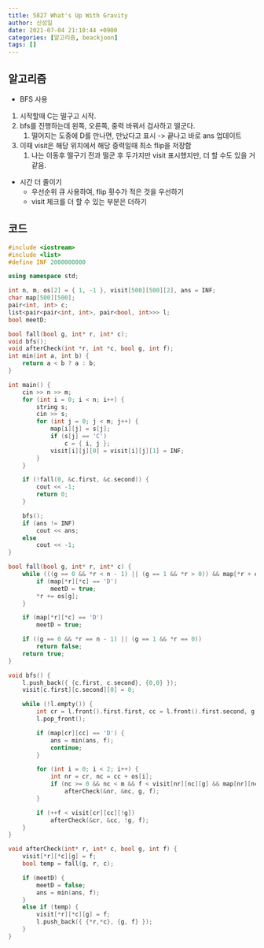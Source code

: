 ```yaml
---
title: 5827 What's Up With Gravity
author: 신성일
date: 2021-07-04 21:10:44 +0900
categories: [알고리즘, beackjoon]
tags: []
---
```


## 알고리즘

- BFS 사용

1. 시작할때 C는 떨구고 시작.
2. bfs를 진행하는데 왼쪽, 오른쪽, 중력 바꿔서 검사하고 떨군다.
   1. 떨어지는 도중에 D를 만나면, 만났다고 표시 -> 끝나고 바로 ans 업데이트
3. 이때 visit은 해당 위치에서 해당 중력일때 최소 flip을 저장함
   1. 나는 이동후 떨구기 전과 떨군 후 두가지만 visit 표시했지만, 더 할 수도 있을 거 같음.

- 시간 더 줄이기
  - 우선순위 큐 사용하여, flip 횟수가 적은 것을 우선하기
  - visit 체크를 더 할 수 있는 부분은 더하기

## 코드

```c++
#include <iostream>
#include <list>
#define INF 2000000000

using namespace std;

int n, m, os[2] = { 1, -1 }, visit[500][500][2], ans = INF;
char map[500][500];
pair<int, int> c;
list<pair<pair<int, int>, pair<bool, int>>> l;
bool meetD;

bool fall(bool g, int* r, int* c);
void bfs();
void afterCheck(int *r, int *c, bool g, int f);
int min(int a, int b) {
	return a < b ? a : b;
}

int main() {
	cin >> n >> m;
	for (int i = 0; i < n; i++) {
		string s;
		cin >> s;
		for (int j = 0; j < m; j++) {
			map[i][j] = s[j];
			if (s[j] == 'C')
				c = { i, j };
			visit[i][j][0] = visit[i][j][1] = INF;
		}
	}

	if (!fall(0, &c.first, &c.second)) {
		cout << -1;
		return 0;
	}

	bfs();
	if (ans != INF)
		cout << ans;
	else
		cout << -1;
}

bool fall(bool g, int* r, int* c) {
	while (((g == 0 && *r < n - 1) || (g == 1 && *r > 0)) && map[*r + os[g]][*c] != '#') {
		if (map[*r][*c] == 'D')
			meetD = true;
		*r += os[g];
	}

	if (map[*r][*c] == 'D')
		meetD = true;

	if ((g == 0 && *r == n - 1) || (g == 1 && *r == 0))
		return false;
	return true;
}

void bfs() {
	l.push_back({ {c.first, c.second}, {0,0} });
	visit[c.first][c.second][0] = 0;

	while (!l.empty()) {
		int cr = l.front().first.first, cc = l.front().first.second, g = l.front().second.first, f = l.front().second.second;
		l.pop_front();

		if (map[cr][cc] == 'D') {
			ans = min(ans, f);
			continue;
		}

		for (int i = 0; i < 2; i++) {
			int nr = cr, nc = cc + os[i];
			if (nc >= 0 && nc < m && f < visit[nr][nc][g] && map[nr][nc] != '#')
				afterCheck(&nr, &nc, g, f);
		}

		if (++f < visit[cr][cc][!g])
			afterCheck(&cr, &cc, !g, f);
	}
}

void afterCheck(int* r, int* c, bool g, int f) {
	visit[*r][*c][g] = f;
	bool temp = fall(g, r, c);

	if (meetD) {
		meetD = false;
		ans = min(ans, f);
	}
	else if (temp) {
		visit[*r][*c][g] = f;
		l.push_back({ {*r,*c}, {g, f} });
	}
}
```
